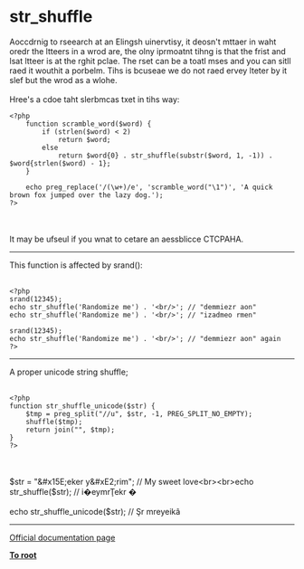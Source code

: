 # str_shuffle



Aoccdrnig to rseearch at an Elingsh uinervtisy, it deosn&apos;t mttaer in waht oredr the ltteers in a wrod are, the olny iprmoatnt tihng is that the frist and lsat ltteer is at the rghit pclae. The rset can be a toatl mses and you can sitll raed it wouthit a porbelm. Tihs is bcuseae we do not raed ervey lteter by it slef but the wrod as a wlohe.<br><br>Hree&apos;s a cdoe taht slerbmcas txet in tihs way:<br>

```
<?php
    function scramble_word($word) {
        if (strlen($word) < 2)
            return $word;
        else
            return $word{0} . str_shuffle(substr($word, 1, -1)) . $word{strlen($word) - 1};
    }

    echo preg_replace('/(\w+)/e', 'scramble_word("\1")', 'A quick brown fox jumped over the lazy dog.');
?>
```
<br><br>It may be ufseul if you wnat to cetare an aessblicce CTCPAHA.  

---

This function is affected by srand():<br><br>

```
<?php
srand(12345);
echo str_shuffle('Randomize me') . '<br/>'; // "demmiezr aon"
echo str_shuffle('Randomize me') . '<br/>'; // "izadmeo rmen"

srand(12345);
echo str_shuffle('Randomize me') . '<br/>'; // "demmiezr aon" again
?>
```
  

---

A proper unicode string shuffle;<br><br>

```
<?php
function str_shuffle_unicode($str) {
    $tmp = preg_split("//u", $str, -1, PREG_SPLIT_NO_EMPTY);
    shuffle($tmp);
    return join("", $tmp);
}
?>
```
<br><br>$str = "&#x15E;eker y&#xE2;rim"; // My sweet love<br><br>echo str_shuffle($str); // i&#xFFFD;eymr&#x162;ekr &#xFFFD;<br><br>echo str_shuffle_unicode($str); // &#x15E;r mreyeik&#xE2;  

---

[Official documentation page](https://www.php.net/manual/en/function.str-shuffle.php)

**[To root](/README.md)**